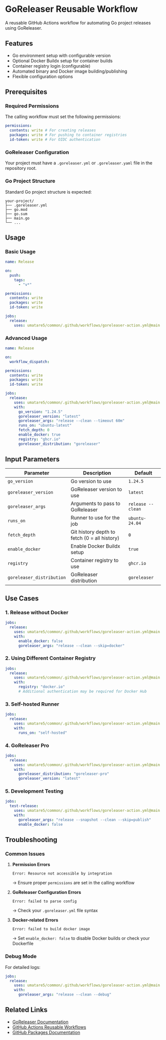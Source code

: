 # GoReleaser Reusable Workflow

A reusable GitHub Actions workflow for automating Go project releases using GoReleaser.

## Features

- Go environment setup with configurable version
- Optional Docker Buildx setup for container builds
- Container registry login (configurable)
- Automated binary and Docker image building/publishing
- Flexible configuration options

## Prerequisites

### Required Permissions

The calling workflow must set the following permissions:

```yaml
permissions:
  contents: write # For creating releases
  packages: write # For pushing to container registries
  id-token: write # For OIDC authentication
```

### GoReleaser Configuration

Your project must have a `.goreleaser.yml` or `.goreleaser.yaml` file in the repository root.

### Go Project Structure

Standard Go project structure is expected:

```text
your-project/
├── .goreleaser.yml
├── go.mod
├── go.sum
├── main.go
└── ...
```

## Usage

### Basic Usage

```yaml
name: Release

on:
  push:
    tags:
      - "v*"

permissions:
  contents: write
  packages: write
  id-token: write

jobs:
  release:
    uses: umatare5/common/.github/workflows/goreleaser-action.yml@main
```

### Advanced Usage

```yaml
name: Release

on:
  workflow_dispatch:

permissions:
  contents: write
  packages: write
  id-token: write

jobs:
  release:
    uses: umatare5/common/.github/workflows/goreleaser-action.yml@main
    with:
      go_version: "1.24.5"
      goreleaser_version: "latest"
      goreleaser_args: "release --clean --timeout 60m"
      runs_on: "ubuntu-latest"
      fetch_depth: 0
      enable_docker: true
      registry: "ghcr.io"
      goreleaser_distribution: "goreleaser"
```

## Input Parameters

| Parameter                 | Description                                  | Default           |
| ------------------------- | -------------------------------------------- | ----------------- |
| `go_version`              | Go version to use                            | `1.24.5`          |
| `goreleaser_version`      | GoReleaser version to use                    | `latest`          |
| `goreleaser_args`         | Arguments to pass to GoReleaser              | `release --clean` |
| `runs_on`                 | Runner to use for the job                    | `ubuntu-24.04`    |
| `fetch_depth`             | Git history depth to fetch (0 = all history) | `0`               |
| `enable_docker`           | Enable Docker Buildx setup                   | `true`            |
| `registry`                | Container registry to use                    | `ghcr.io`         |
| `goreleaser_distribution` | GoReleaser distribution                      | `goreleaser`      |

## Use Cases

### 1. Release without Docker

```yaml
jobs:
  release:
    uses: umatare5/common/.github/workflows/goreleaser-action.yml@main
    with:
      enable_docker: false
      goreleaser_args: "release --clean --skip=docker"
```

### 2. Using Different Container Registry

```yaml
jobs:
  release:
    uses: umatare5/common/.github/workflows/goreleaser-action.yml@main
    with:
      registry: "docker.io"
      # Additional authentication may be required for Docker Hub
```

### 3. Self-hosted Runner

```yaml
jobs:
  release:
    uses: umatare5/common/.github/workflows/goreleaser-action.yml@main
    with:
      runs_on: "self-hosted"
```

### 4. GoReleaser Pro

```yaml
jobs:
  release:
    uses: umatare5/common/.github/workflows/goreleaser-action.yml@main
    with:
      goreleaser_distribution: "goreleaser-pro"
      goreleaser_version: "latest"
```

### 5. Development Testing

```yaml
jobs:
  test-release:
    uses: umatare5/common/.github/workflows/goreleaser-action.yml@main
    with:
      goreleaser_args: "release --snapshot --clean --skip=publish"
      enable_docker: false
```

## Troubleshooting

### Common Issues

1. **Permission Errors**

   ```text
   Error: Resource not accessible by integration
   ```

   → Ensure proper `permissions` are set in the calling workflow

2. **GoReleaser Configuration Errors**

   ```text
   Error: failed to parse config
   ```

   → Check your `.goreleaser.yml` file syntax

3. **Docker-related Errors**

   ```text
   Error: failed to build docker image
   ```

   → Set `enable_docker: false` to disable Docker builds or check your Dockerfile

### Debug Mode

For detailed logs:

```yaml
jobs:
  release:
    uses: umatare5/common/.github/workflows/goreleaser-action.yml@main
    with:
      goreleaser_args: "release --clean --debug"
```

## Related Links

- [GoReleaser Documentation](https://goreleaser.com/)
- [GitHub Actions Reusable Workflows](https://docs.github.com/en/actions/using-workflows/reusing-workflows)
- [GitHub Packages Documentation](https://docs.github.com/en/packages)
